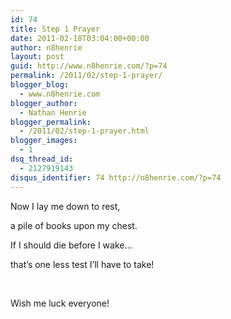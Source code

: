 ```yaml
---
id: 74
title: Step 1 Prayer
date: 2011-02-18T03:04:00+00:00
author: n8henrie
layout: post
guid: http://www.n8henrie.com/?p=74
permalink: /2011/02/step-1-prayer/
blogger_blog:
  - www.n8henrie.com
blogger_author:
  - Nathan Henrie
blogger_permalink:
  - /2011/02/step-1-prayer.html
blogger_images:
  - 1
dsq_thread_id:
  - 2127919143
disqus_identifier: 74 http://n8henrie.com/?p=74
---
```

<div>
  <p>
    Now I lay me down to rest,
  </p>
  
  <p>
    a pile of books upon my chest.
  </p>
  
  <p>
    If I should die before I wake&#8230;
  </p>
  
  <p>
    that&#8217;s one less test I&#8217;ll have to take!
  </p>
  
  <p>
     
  </p>
  
  <p>
    Wish me luck everyone!
  </p>
</div>

<div>
</div>